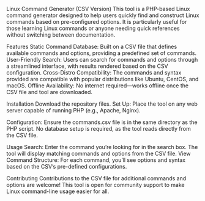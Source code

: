 Linux Command Generator (CSV Version)
This tool is a PHP-based Linux command generator designed to help users quickly find and construct Linux commands based on pre-configured options. It is particularly useful for those learning Linux commands or anyone needing quick references without switching between documentation.


Features
Static Command Database: Built on a CSV file that defines available commands and options, providing a predefined set of commands.
User-Friendly Search: Users can search for commands and options through a streamlined interface, with results rendered based on the CSV configuration.
Cross-Distro Compatibility: The commands and syntax provided are compatible with popular distributions like Ubuntu, CentOS, and macOS.
Offline Availability: No internet required—works offline once the CSV file and tool are downloaded.

Installation
Download the repository files.
Set Up: Place the tool on any web server capable of running PHP (e.g., Apache, Nginx).

Configuration:
Ensure the commands.csv file is in the same directory as the PHP script.
No database setup is required, as the tool reads directly from the CSV file.

Usage
Search: Enter the command you’re looking for in the search box. The tool will display matching commands and options from the CSV file.
View Command Structure: For each command, you’ll see options and syntax based on the CSV’s pre-defined configurations.

Contributing
Contributions to the CSV file for additional commands and options are welcome! This tool is open for community support to make Linux command-line usage easier for all.
